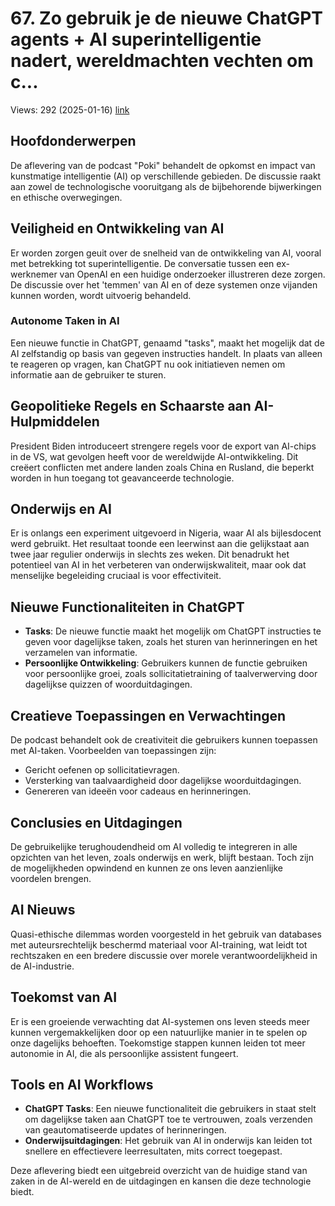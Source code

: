 # 67. Zo gebruik je de nieuwe ChatGPT agents + AI superintelligentie nadert, wereldmachten vechten om c...
Views: 292 (2025-01-16) [link](https://www.youtube.com/watch?v=1cNS7nkhvME)


 ## Hoofdonderwerpen
De aflevering van de podcast "Poki" behandelt de opkomst en impact van kunstmatige intelligentie (AI) op verschillende gebieden. De discussie raakt aan zowel de technologische vooruitgang als de bijbehorende bijwerkingen en ethische overwegingen.

## Veiligheid en Ontwikkeling van AI
Er worden zorgen geuit over de snelheid van de ontwikkeling van AI, vooral met betrekking tot superintelligentie. De conversatie tussen een ex-werknemer van OpenAI en een huidige onderzoeker illustreren deze zorgen. De discussie over het 'temmen' van AI en of deze systemen onze vijanden kunnen worden, wordt uitvoerig behandeld.

### Autonome Taken in AI
Een nieuwe functie in ChatGPT, genaamd "tasks", maakt het mogelijk dat de AI zelfstandig op basis van gegeven instructies handelt. In plaats van alleen te reageren op vragen, kan ChatGPT nu ook initiatieven nemen om informatie aan de gebruiker te sturen.

## Geopolitieke Regels en Schaarste aan AI-Hulpmiddelen
President Biden introduceert strengere regels voor de export van AI-chips in de VS, wat gevolgen heeft voor de wereldwijde AI-ontwikkeling. Dit creëert conflicten met andere landen zoals China en Rusland, die beperkt worden in hun toegang tot geavanceerde technologie. 

## Onderwijs en AI
Er is onlangs een experiment uitgevoerd in Nigeria, waar AI als bijlesdocent werd gebruikt. Het resultaat toonde een leerwinst aan die gelijkstaat aan twee jaar regulier onderwijs in slechts zes weken. Dit benadrukt het potentieel van AI in het verbeteren van onderwijskwaliteit, maar ook dat menselijke begeleiding cruciaal is voor effectiviteit.

## Nieuwe Functionaliteiten in ChatGPT
- **Tasks**: De nieuwe functie maakt het mogelijk om ChatGPT instructies te geven voor dagelijkse taken, zoals het sturen van herinneringen en het verzamelen van informatie.
- **Persoonlijke Ontwikkeling**: Gebruikers kunnen de functie gebruiken voor persoonlijke groei, zoals sollicitatietraining of taalverwerving door dagelijkse quizzen of woorduitdagingen.

## Creatieve Toepassingen en Verwachtingen
De podcast behandelt ook de creativiteit die gebruikers kunnen toepassen met AI-taken. Voorbeelden van toepassingen zijn:
- Gericht oefenen op sollicitatievragen.
- Versterking van taalvaardigheid door dagelijkse woorduitdagingen.
- Genereren van ideeën voor cadeaus en herinneringen.

## Conclusies en Uitdagingen
De gebruikelijke terughoudendheid om AI volledig te integreren in alle opzichten van het leven, zoals onderwijs en werk, blijft bestaan. Toch zijn de mogelijkheden opwindend en kunnen ze ons leven aanzienlijke voordelen brengen.

## AI Nieuws
Quasi-ethische dilemmas worden voorgesteld in het gebruik van databases met auteursrechtelijk beschermd materiaal voor AI-training, wat leidt tot rechtszaken en een bredere discussie over morele verantwoordelijkheid in de AI-industrie.

## Toekomst van AI 
Er is een groeiende verwachting dat AI-systemen ons leven steeds meer kunnen vergemakkelijken door op een natuurlijke manier in te spelen op onze dagelijks behoeften. Toekomstige stappen kunnen leiden tot meer autonomie in AI, die als persoonlijke assistent fungeert.

## Tools en AI Workflows
- **ChatGPT Tasks**: Een nieuwe functionaliteit die gebruikers in staat stelt om dagelijkse taken aan ChatGPT toe te vertrouwen, zoals verzenden van geautomatiseerde updates of herinneringen.
- **Onderwijsuitdagingen**: Het gebruik van AI in onderwijs kan leiden tot snellere en effectievere leerresultaten, mits correct toegepast. 

Deze aflevering biedt een uitgebreid overzicht van de huidige stand van zaken in de AI-wereld en de uitdagingen en kansen die deze technologie biedt.